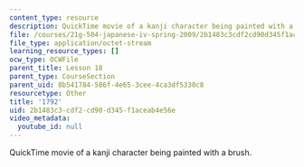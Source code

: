 ```yaml
---
content_type: resource
description: QuickTime movie of a kanji character being painted with a brush.
file: /courses/21g-504-japanese-iv-spring-2009/2b1483c3cdf2cd90d345f1aceab4e56e_1792.mov
file_type: application/octet-stream
learning_resource_types: []
ocw_type: OCWFile
parent_title: Lesson 18
parent_type: CourseSection
parent_uid: 8b541784-586f-4e65-3cee-4ca3df5330c8
resourcetype: Other
title: '1792'
uid: 2b1483c3-cdf2-cd90-d345-f1aceab4e56e
video_metadata:
  youtube_id: null
---
```

QuickTime movie of a kanji character being painted with a brush.